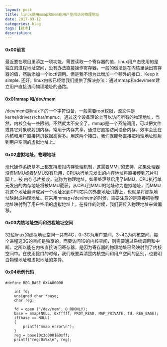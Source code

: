 ```yaml
---
layout: post
title: linux使用mmap和mem在用户空间访问物理地址
date: 2017-03-12
categories: blog
tags: [技术]
description: 
---
```


#### 0x00前言
最近要在项目里添加一项功能，需要读取一个寄存器的值，linux用户态使用的是独立的进程地址空间，没有办法直接操作寄存器，一般的做法是在内核里读出寄存器的值，然后添加一个ioctl调用。但是我不想为此增加一个额外的接口，Keep it simple. 还好，linux内核已经给我们提供了解决办法：通过mmap和/dev/mem建立用户直接访问物理地址的通路。

#### 0x01mmap 和/dev/mem
/dev/mem是linux下的一个字符设备，一般需要root权限，源文件是kernel/drivers/char/mem.c，通过这个设备理论上可以访问所有的物理地址，当然，内核会有一些限制，不然就太不安全了。mmap是一个系统调用，可以把文件或其它对象映射到内存，常用于内存共享，通过它直接访问设备内存，效率会比在内核和用户直接拷贝数据高得多。用这两个接口，我们就能够直接把物理地址映射到用户空间的虚拟地址上。

#### 0x02虚拟地址，物理地址
现代操作系统基本上都支持虚拟内存管理机制，这需要MMU的支持，如果处理器没有MMU或者MMU没有启用，CPU执行单元发出的内存地址将直接传到芯片引脚上，被 内存芯片接收，这称为物理地址，如果处理器启用了MMU，CPU执行单元发出的内存地址将被MMU截获，从CPU到MMU的地址称为虚拟地址，而MMU将这个地址翻译成另一个地址发到CPU芯片的外部地址引脚上，也就是将虚拟地址映射成物理地址。在采用mmap+/dev/mem的时候，需要注意的是直接把物理地址映射到了用户空间的虚拟地址上，在操作的时候，我们要传入物理地址来做偏移。

#### 0x03内核地址空间和进程地址空间
32位linux的虚拟地址空间一共有4G，0~3G为用户空间，3~4G为内核空间。每个进程这3G的空间是独享的，而要访问1G的内核空间，则需要通过系统调用和中断。之所以能在内核直接访问寄存器，是因为寄存器的物理地址已经映射到了内核空间中。在使用接口的时候，我们既要弄清楚内核空间和用户空间的区别，也要明白物理地址和虚拟地址的差异。

#### 0x04示例代码
```
#define REG_BASE 0X4A00000

    int fd;
    unsigned char *base;
    char reg;

    fd = open ("/dev/mem", O_RDONLY);
    base = mmap(NULL, 0xfffff, PROT_READ, MAP_PRIVATE, fd, REG_BASE);
    if(base == NULL)
    {
        printf("mmap error\n");
    }
    reg = base[0x3c000]&0xff;
    printf("reg:0x%x\n", reg);
    
```



